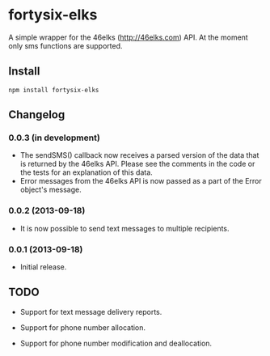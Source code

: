 fortysix-elks
=============

A simple wrapper for the 46elks (http://46elks.com) API. At the moment only sms
functions are supported.

Install
-------
```
npm install fortysix-elks
```

Changelog
---------
### 0.0.3 (in development)
* The sendSMS() callback now receives a parsed version of the data that is
  returned by the 46elks API. Please see the comments in the code or the tests
  for an explanation of this data.
* Error messages from the 46elks API is now passed as a part of the Error
  object's message.

### 0.0.2 (2013-09-18)
* It is now possible to send text messages to multiple recipients.

### 0.0.1 (2013-09-18)
* Initial release.

TODO
----

* Support for text message delivery reports.

* Support for phone number allocation.

* Support for phone number modification and deallocation.